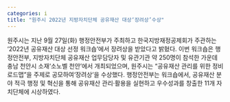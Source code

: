 ```yaml
---
categories: i
title: "원주시 2022년 지방자치단체 공유재산 대상‘장려상’수상"
---
```

원주시는 지난 9월 27일(화) 행정안전부가 주최하고 한국지방재정공제회가 주관하는 ‘2022년 공유재산 대상 선정 워크숍’에서 장려상을 받았다고 밝혔다. 이번 워크숍은 행정안전부, 지방자치단체 공유재산 업무담당자 및 유관기관 약 250명이 참석한 가운데 충남 천안시 소재‘소노벨 천안’에서 개최되었으며, 원주시는 “공유재산 관리를 위한 정비 로드맵”을 주제로 공모하여‘장려상’을 수상했다. 행정안전부는 워크숍에서, 공유재산 분야 적극 행정 및 혁신을 통해 공유재산 관리·활용을 실현하고 우수성과를 창출한 11개 자치단체에 시상하였다.